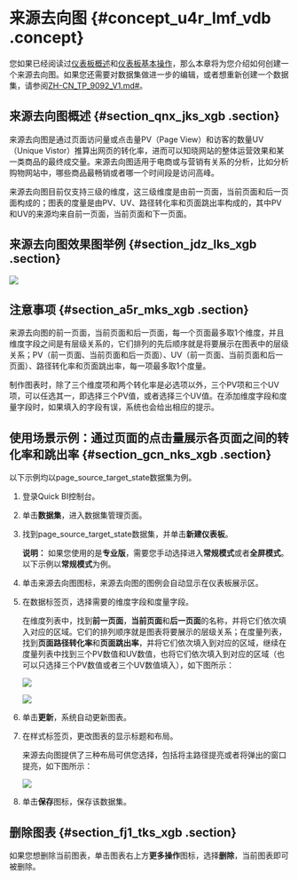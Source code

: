 # 来源去向图 {#concept_u4r_lmf_vdb .concept}

您如果已经阅读过[仪表板概述](cn.zh-CN/用户指南/仪表板制作/仪表板概述.md#)和[仪表板基本操作](cn.zh-CN/用户指南/仪表板制作/仪表板基本操作/仪表板基本操作概述.md#)，那么本章将为您介绍如何创建一个来源去向图。如果您还需要对数据集做进一步的编辑，或者想重新创建一个数据集，请参阅[ZH-CN\_TP\_9092\_V1.md\#](cn.zh-CN/用户指南/数据建模/管理数据集/创建数据集.md#)。

## 来源去向图概述 {#section_qnx_jks_xgb .section}

来源去向图是通过页面访问量或点击量PV（Page View）和访客的数量UV（Unique Vistor）推算出网页的转化率，进而可以知晓网站的整体运营效果和某一类商品的最终成交量。来源去向图适用于电商或与营销有关系的分析，比如分析购物网站中，哪些商品最畅销或者哪一个时间段是访问高峰。

来源去向图目前仅支持三级的维度，这三级维度是由前一页面，当前页面和后一页面构成的；图表的度量是由PV、UV、路径转化率和页面跳出率构成的，其中PV和UV的来源均来自前一页面，当前页面和下一页面。

## 来源去向图效果图举例 {#section_jdz_lks_xgb .section}

![](http://static-aliyun-doc.oss-cn-hangzhou.aliyuncs.com/assets/img/9143/155358363039668_zh-CN.png)

## 注意事项 {#section_a5r_mks_xgb .section}

来源去向图的前一页面，当前页面和后一页面，每一个页面最多取1个维度，并且维度字段之间是有层级关系的，它们排列的先后顺序就是将要展示在图表中的层级关系；PV（前一页面、当前页面和后一页面）、UV（前一页面、当前页面和后一页面）、路径转化率和页面跳出率，每一项最多取1个度量。

制作图表时，除了三个维度项和两个转化率是必选项以外，三个PV项和三个UV项，可以任选其一，即选择三个PV值，或者选择三个UV值。在添加维度字段和度量字段时，如果填入的字段有误，系统也会给出相应的提示。

## 使用场景示例：通过页面的点击量展示各页面之间的转化率和跳出率 {#section_gcn_nks_xgb .section}

以下示例均以page\_source\_target\_state数据集为例。

1.  登录Quick BI控制台。
2.  单击**数据集**，进入数据集管理页面。
3.  找到page\_source\_target\_state数据集，并单击**新建仪表板**。

    **说明：** 如果您使用的是**专业版**，需要您手动选择进入**常规模式**或者**全屏模式**。以下示例以**常规模式**为例。

4.  单击来源去向图图标，来源去向图的图例会自动显示在仪表板展示区。
5.  在数据标签页，选择需要的维度字段和度量字段。

    在维度列表中，找到**前一页面**，**当前页面**和**后一页面**的名称，并将它们依次填入对应的区域。它们的排列顺序就是图表将要展示的层级关系；在度量列表，找到**页面路径转化率**和**页面跳出率**，并将它们依次填入到对应的区域，继续在度量列表中找到三个PV数值和UV数值，也将它们依次填入到对应的区域（也可以只选择三个PV数值或者三个UV数值填入），如下图所示：

    ![](http://static-aliyun-doc.oss-cn-hangzhou.aliyuncs.com/assets/img/9143/15535836301859_zh-CN.png)

    ![](http://static-aliyun-doc.oss-cn-hangzhou.aliyuncs.com/assets/img/9143/15535836311860_zh-CN.png)

6.  单击**更新**，系统自动更新图表。
7.  在样式标签页，更改图表的显示标题和布局。

    来源去向图提供了三种布局可供您选择，包括将主路径提亮或者将弹出的窗口提亮，如下图所示：

    ![](http://static-aliyun-doc.oss-cn-hangzhou.aliyuncs.com/assets/img/9143/15535836311861_zh-CN.png)

8.  单击**保存**图标，保存该数据集。

## 删除图表 {#section_fj1_tks_xgb .section}

如果您想删除当前图表，单击图表右上方**更多操作**图标，选择**删除**，当前图表即可被删除。

